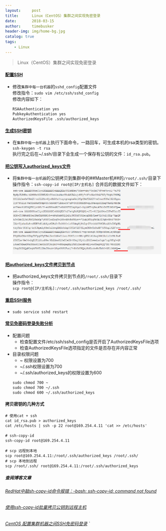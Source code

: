 ```yaml
---
layout:     post
title:      Linux（CentOS）集群之间实现免密登录
date:       2018-03-15
author:     timebusker
header-img: img/home-bg.jpg
catalog: true
tags:
    - Linux
---
```


> Linux（CentOS）集群之间实现免密登录

#### [配置SSH](#) 
- 修改`集群中每一台机器`的`sshd_config`配置文件  
  修改指令：`sudo vim /etc/ssh/sshd_config`  
  修改内容如下：  
  ```
  RSAAuthentication yes
  PubkeyAuthentication yes
  AuthorizedKeysFile .ssh/authorized_keys
  ```

#### [生成SSH密钥](http://note.youdao.com/noteshare?id=769ed229ebda530d067d808b91e99406&sub=DF72981E9BEA4079954C7FA73E686FC3) 
- 在`集群中每一台机器`上执行下面命令，一路回车，可生成本机的rsa类型的密钥。  
  `ssh-keygen -t rsa`     
  执行完之后在~/.ssh/目录下会生成一个保存有公钥的文件：`id_rsa.pub`。

#### [把公钥写入authorized_keys文件](#) 
- 将`集群中每一台机器`的公钥拷贝到集群中的##Master机##的`/root/.ssh/`目录下  
  操作指令：`ssh-copy-id root@[IP/主机名]` 
  合并后的数据文件如下：  
  ![image](img/older/20180328-1/1.png)  

#### [把authorized_keys文件拷贝到节点](#) 
- 把authorized_keys文件拷贝到节点的`/root/.ssh/`目录下  
   操作指令：  
  `scp root@[IP/主机名]:/root/.ssh/authorized_keys /root/.ssh/`  

#### [重启SSH服务](#) 
- `sudo service sshd restart`

#### [常见免密码登录失败分析](#) 
  - 配置问题
    + 检查配置文件/etc/ssh/sshd_config是否开启了AuthorizedKeysFile选项
    + 检查AuthorizedKeysFile选项指定的文件是否存在并内容正常
  - 目录权限问题
    + ~ 权限设置为700
    + ~/.ssh权限设置为700
    + ~/.ssh/authorized_keys的权限设置为600
    ```
	sudo chmod 700 ~
	sudo chmod 700 ~/.ssh
	sudo chmod 600 ~/.ssh/authorized_keys
	```

#### 拷贝密钥的几种方式
```
# 使用cat + ssh 
cat id_rsa.pub > authorized_keys 
cat /etc/hosts | ssh -p 22 root@169.254.4.11 'cat >> /etc/hosts'

# ssh-copy-id 
ssh-copy-id root@169.254.4.11 

# scp 远程到本地
scp root@169.254.4.11:/root/.ssh/authorized_keys /root/.ssh/
# scp 本地到远程
scp /root/.ssh/ root@169.254.4.11:/root/.ssh/authorized_keys
```
	
##### 查阅博客文章
###### [RedHat中敲sh-copy-id命令报错：-bash: ssh-copy-id: command not found](http://www.bubuko.com/infodetail-1662159.html)
###### [使用ssh-copy-id批量拷贝公钥到远程主机](https://segmentfault.com/a/1190000009832597)
###### [CentOS 配置集群机器之间SSH免密码登录](https://www.cnblogs.com/keitsi/p/5653520.html)  `